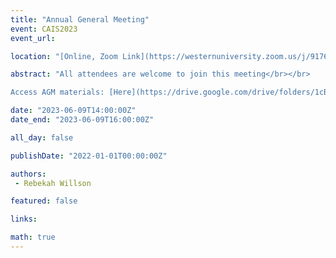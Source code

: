 ```yaml
---
title: "Annual General Meeting"
event: CAIS2023
event_url: 

location: "[Online, Zoom Link](https://westernuniversity.zoom.us/j/91763770204)"

abstract: "All attendees are welcome to join this meeting</br></br>

Access AGM materials: [Here](https://drive.google.com/drive/folders/1cBi8qTvcot4L4dq6ZfzU2St_hodOxPfr)"

date: "2023-06-09T14:00:00Z"
date_end: "2023-06-09T16:00:00Z"

all_day: false

publishDate: "2022-01-01T00:00:00Z"

authors:
 - Rebekah Willson

featured: false

links:

math: true
---
```



